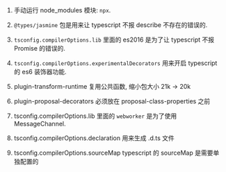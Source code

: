 
1. 手动运行 node_modules 模块: `npx`.

1. `@types/jasmine` 包是用来让 typescript 不报 describe 不存在的错误的.

1. `tsconfig.compilerOptions.lib` 里面的 es2016 是为了让 typescript 不报 Promise 的错误的.

1. `tsconfig.compilerOptions.experimentalDecorators` 用来开启 typescript 的 es6 装饰器功能.

1. plugin-transform-runtime 复用公共函数, 缩小包大小 21k -> 20k

1. plugin-proposal-decorators 必须放在 proposal-class-properties 之前

1. tsconfig.compilerOptions.lib 里面的 `webworker` 是为了使用 MessageChannel.

1. tsconfig.compilerOptions.declaration 用来生成 .d.ts 文件

1. tsconfig.compilerOptions.sourceMap typescript 的 sourceMap 是需要单独配置的